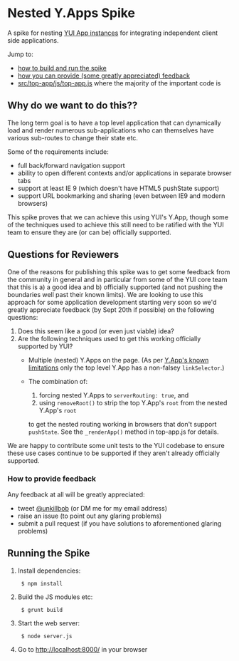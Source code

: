 Nested Y.Apps Spike
===================

A spike for nesting [YUI App instances](http://yuilibrary.com/yui/docs/app/) for integrating independent client side applications.

Jump to:
- [how to build and run the spike](#running-the-spike)
- [how you can provide (some greatly appreciated) feedback](#questions-for-reviewers)
- [src/top-app/js/top-app.js](https://github.com/orionhealth/nested-y-apps-spike/blob/master/src/top-app/js/top-app.js) where the majority of the important code is

## Why do we want to do this?? ##

The long term goal is to have a top level application that can dynamically load and render numerous sub-applications who can themselves have various sub-routes to change their state etc.

Some of the requirements include:
- full back/forward navigation support
- ability to open different contexts and/or applications in separate browser tabs
- support at least IE 9 (which doesn't have HTML5 pushState support)
- support URL bookmarking and sharing (even between IE9 and modern browsers)

This spike proves that we can achieve this using YUI's Y.App, though some of the techniques used to achieve this still need to be ratified with the YUI team to ensure they are (or can be) officially supported.

## Questions for Reviewers ##

One of the reasons for publishing this spike was to get some feedback from the community in general and in particular from some of the YUI core team that this is a) a good idea and b) officially supported (and not pushing the boundaries well past their known limits). We are looking to use this approach for some application development starting very soon so we'd greatly appreciate feedback (by Sept 20th if possible) on the following questions:

1. Does this seem like a good (or even just viable) idea?
2. Are the following techniques used to get this working officially supported by YUI?
   * Multiple (nested) Y.Apps on the page. (As per [Y.App's known limitations](http://yuilibrary.com/yui/docs/app/#known-limitations) only the top level Y.App has a non-falsey `linkSelector`.)
   * The combination of:

     1. forcing nested Y.Apps to `serverRouting: true`, and
     2. using `removeRoot()` to strip the top Y.App's `root` from the nested Y.App's `root`

     to get the nested routing working in browsers that don't support `pushState`. See the `_renderApp()` method in top-app.js for details.

We are happy to contribute some unit tests to the YUI codebase to ensure these use cases continue to be supported if they aren't already officially supported.

### How to provide feedback ###

Any feedback at all will be greatly appreciated:
* tweet [@unkillbob](https://twitter.com/unkillbob) (or DM me for my email address)
* raise an issue (to point out any glaring problems)
* submit a pull request (if you have solutions to aforementioned glaring problems)

## Running the Spike ##

1. Install dependencies:

        $ npm install

2. Build the JS modules etc:

        $ grunt build

3. Start the web server:

        $ node server.js

4. Go to [http://localhost:8000/](http://localhost:8000/) in your browser
